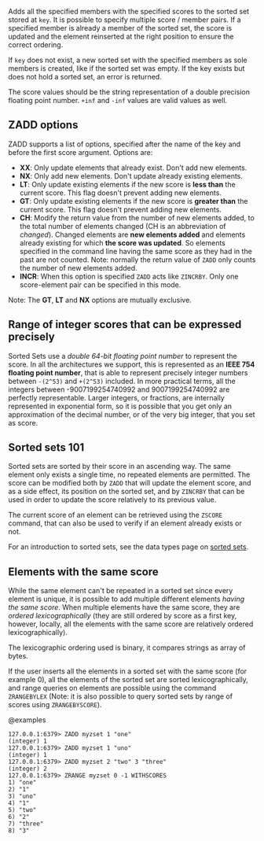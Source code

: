 Adds all the specified members with the specified scores to the sorted set
stored at `key`.
It is possible to specify multiple score / member pairs.
If a specified member is already a member of the sorted set, the score is
updated and the element reinserted at the right position to ensure the correct
ordering.

If `key` does not exist, a new sorted set with the specified members as sole
members is created, like if the sorted set was empty. If the key exists but does not hold a sorted set, an error is returned.

The score values should be the string representation of a double precision floating point number. `+inf` and `-inf` values are valid values as well.

ZADD options
---

ZADD supports a list of options, specified after the name of the key and before
the first score argument. Options are:

* **XX**: Only update elements that already exist. Don't add new elements.
* **NX**: Only add new elements. Don't update already existing elements.
* **LT**: Only update existing elements if the new score is **less than** the current score. This flag doesn't prevent adding new elements.
* **GT**: Only update existing elements if the new score is **greater than** the current score. This flag doesn't prevent adding new elements.
* **CH**: Modify the return value from the number of new elements added, to the total number of elements changed (CH is an abbreviation of *changed*). Changed elements are **new elements added** and elements already existing for which **the score was updated**. So elements specified in the command line having the same score as they had in the past are not counted. Note: normally the return value of `ZADD` only counts the number of new elements added.
* **INCR**: When this option is specified `ZADD` acts like `ZINCRBY`. Only one score-element pair can be specified in this mode.

Note: The **GT**, **LT** and **NX** options are mutually exclusive.

Range of integer scores that can be expressed precisely
---

Sorted Sets use a *double 64-bit floating point number* to represent the score. In all the architectures we support, this is represented as an **IEEE 754 floating point number**, that is able to represent precisely integer numbers between `-(2^53)` and `+(2^53)` included. In more practical terms, all the integers between -9007199254740992 and 9007199254740992 are perfectly representable. Larger integers, or fractions, are internally represented in exponential form, so it is possible that you get only an approximation of the decimal number, or of the very big integer, that you set as score.

Sorted sets 101
---

Sorted sets are sorted by their score in an ascending way.
The same element only exists a single time, no repeated elements are
permitted. The score can be modified both by `ZADD` that will update the
element score, and as a side effect, its position on the sorted set, and
by `ZINCRBY` that can be used in order to update the score relatively to its
previous value.

The current score of an element can be retrieved using the `ZSCORE` command,
that can also be used to verify if an element already exists or not.

For an introduction to sorted sets, see the data types page on [sorted
sets][tdtss].

[tdtss]: /topics/data-types#sorted-sets

Elements with the same score
---

While the same element can't be repeated in a sorted set since every element
is unique, it is possible to add multiple different elements *having the same score*. When multiple elements have the same score, they are *ordered lexicographically* (they are still ordered by score as a first key, however, locally, all the elements with the same score are relatively ordered lexicographically).

The lexicographic ordering used is binary, it compares strings as array of bytes.

If the user inserts all the elements in a sorted set with the same score (for example 0), all the elements of the sorted set are sorted lexicographically, and range queries on elements are possible using the command `ZRANGEBYLEX` (Note: it is also possible to query sorted sets by range of scores using `ZRANGEBYSCORE`).

@examples

```valkey-cli
127.0.0.1:6379> ZADD myzset 1 "one"
(integer) 1
127.0.0.1:6379> ZADD myzset 1 "uno"
(integer) 1
127.0.0.1:6379> ZADD myzset 2 "two" 3 "three"
(integer) 2
127.0.0.1:6379> ZRANGE myzset 0 -1 WITHSCORES
1) "one"
2) "1"
3) "uno"
4) "1"
5) "two"
6) "2"
7) "three"
8) "3"
```
